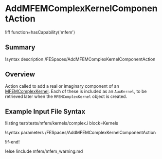 # AddMFEMComplexKernelComponentAction

!if! function=hasCapability('mfem')

## Summary

!syntax description /FESpaces/AddMFEMComplexKernelComponentAction

## Overview

Action called to add a real or imaginary component of an [MFEMComplexKernel](source/mfem/kernels/MFEMComplexKernel.md).
Each of these is included as an `AuxKernel`, to be retrieved later when the `MFEMComplexKernel` object is created.

## Example Input File Syntax

!listing test/tests/mfem/kernels/complex.i block=Kernels

!syntax parameters /FESpaces/AddMFEMComplexKernelComponentAction

!if-end!

!else
!include mfem/mfem_warning.md
